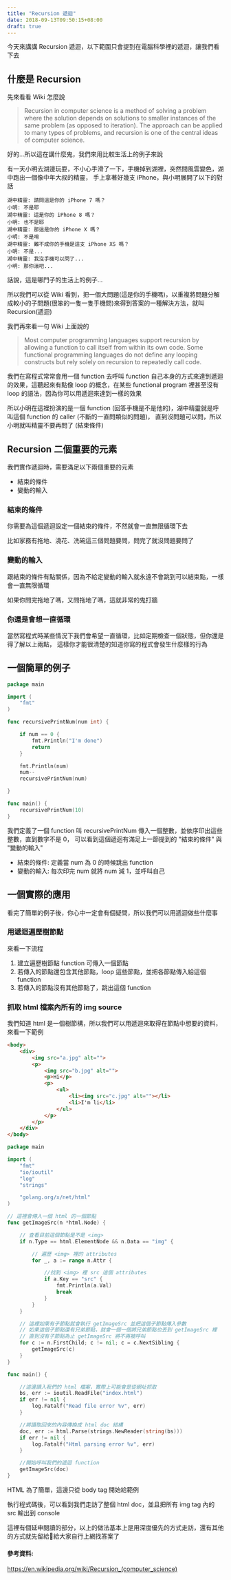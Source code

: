```yaml
---
title: "Recursion 遞迴"
date: 2018-09-13T09:50:15+08:00
draft: true
---
```


今天來講講 Recursion 遞迴，以下範圍只會提到在電腦科學裡的遞迴，讓我們看下去

## 什麼是 Recursion

先來看看 Wiki 怎麼說

> Recursion in computer science is a method of solving a problem where the solution depends on solutions to smaller instances of the same problem (as opposed to iteration). The approach can be applied to many types of problems, and recursion is one of the central ideas of computer science.

好的...所以這在講什麼鬼，我們來用比較生活上的例子來說

有一天小明去湖邊玩耍，不小心手滑了一下，手機掉到湖裡，突然間風雲變色，湖中跑出一個像中年大叔的精靈，
手上拿著好幾支 iPhone，與小明展開了以下的對話

```
湖中精靈: 請問這是你的 iPhone 7 嗎？
小明: 不是耶
湖中精靈: 這是你的 iPhone 8 嗎？
小明: 也不是耶
湖中精靈: 那這是你的 iPhone X 嗎？
小明: 不是唷
湖中精靈: 難不成你的手機是這支 iPhone XS 嗎？
小明: 不是...
湖中精靈: 我沒手機可以問了...
小明: 那你滾吧...
```

話說，這是哪門子的生活上的例子...

所以我們可以從 Wiki 看到，把一個大問題(這是你的手機嗎)，以重複將問題分解成較小的子問題(很笨的一隻一隻手機問)來得到答案的一種解決方法，就叫 Recursion(遞迴)

我們再來看一句 Wiki 上面說的

> Most computer programming languages support recursion by allowing a function to call itself from within its own code. Some functional programming languages do not define any looping constructs but rely solely on recursion to repeatedly call code.

我們在寫程式常常會用一個 function 去呼叫 function 自己本身的方式來達到遞迴的效果，這聽起來有點像 loop
的概念，在某些 functional program 裡甚至沒有 loop 的語法，因為你可以用遞迴來達到一樣的效果

所以小明在這裡扮演的是一個 function (回答手機是不是他的)，湖中精靈就是呼叫這個 function 的 caller (不斷的一直問類似的問題)，
直到沒問題可以問，所以小明就叫精靈不要再問了 (結束條件)

## Recursion 二個重要的元素

我們實作遞迴時，需要滿足以下兩個重要的元素

* 結束的條件
* 變動的輸入

### 結束的條件

你需要為這個遞迴設定一個結束的條件，不然就會一直無限循環下去

比如家務有拖地、澆花、洗碗這三個問題要問，問完了就沒問題要問了

### 變動的輸入

跟結束的條件有點關係，因為不給定變動的輸入就永遠不會跳到可以結束點，一樣會一直無限循環

如果你問完拖地了嗎，又問拖地了嗎，這就非常的鬼打牆

### 你還是會想一直循環

當然寫程式時某些情況下我們會希望一直循環，比如定期檢查一個狀態，但你還是得了解以上兩點，
這樣你才能很清楚的知道你寫的程式會發生什麼樣的行為

## 一個簡單的例子

```go
package main

import (
	"fmt"
)

func recursivePrintNum(num int) {

	if num == 0 {
		fmt.Println("I'm done")
		return
	}

	fmt.Println(num)
	num--
	recursivePrintNum(num)

}

func main() {
	recursivePrintNum(10)
}
```

我們定義了一個 function 叫 recursivePrintNum 傳入一個整數，並依序印出這些整數，直到數字不是 0，
可以看到這個遞迴有滿足上一節提到的 "結束的條件" 與 "變動的輸入"

* 結束的條件: 定義當 num 為 0 的時候跳出 function
* 變動的輸入: 每次印完 num 就將 num 減 1，並呼叫自己

## 一個實際的應用

看完了簡單的例子後，你心中一定會有個疑問，所以我們可以用遞迴做些什麼事

### 用遞迴遍歷樹節點

來看一下流程

1. 建立遍歷樹節點 function 可傳入一個節點
2. 若傳入的節點還包含其他節點，loop 這些節點，並把各節點傳入給這個 function
3. 若傳入的節點沒有其他節點了，跳出這個 function

### 抓取 html 檔案內所有的 img source

我們知道 html 是一個樹節構，所以我們可以用遞迴來取得在節點中想要的資料，來看一下範例

```html
<body>
    <div>
        <img src="a.jpg" alt="">
        <p>
            <img src="b.jpg" alt="">
            <p>Hi</p>
            <p>
                <ul>
                    <li><img src="c.jpg" alt=""></li>
                    <li>I'm li</li>
                </ul>
            </p>
        </p>
    </div>
</body>
```

```go
package main

import (
	"fmt"
	"io/ioutil"
	"log"
	"strings"

	"golang.org/x/net/html"
)

// 這裡會傳入一個 html 的一個節點
func getImageSrc(n *html.Node) {

	// 查看目前這個節點是不是 <img>
	if n.Type == html.ElementNode && n.Data == "img" {

		// 遍歷 <img> 裡的 attributes
		for _, a := range n.Attr {

			//找到 <img> 裡 src 這個 attributes
			if a.Key == "src" {
				fmt.Println(a.Val)
				break
			}
		}
	}

	// 這裡如果有子節點就會執行 getImageSrc 並把這個子節點傳入參數
	// 如果這個子節點還有兄弟節點，就會一個一個將兄弟節點也丟到 getImageSrc 裡
	// 直到沒有子節點為止 getImageSrc 將不再被呼叫
	for c := n.FirstChild; c != nil; c = c.NextSibling {
		getImageSrc(c)
	}
}

func main() {

	//這邊讀入我們的 html 檔案，實際上可能會是從網址抓取
	bs, err := ioutil.ReadFile("index.html")
	if err != nil {
		log.Fatalf("Read file error %v", err)
	}

	//將讀取回來的內容傳換成 html doc 結構
	doc, err := html.Parse(strings.NewReader(string(bs)))
	if err != nil {
		log.Fatalf("Html parsing error %v", err)
	}

	//開始呼叫我們的遞迴 function
	getImageSrc(doc)
}

```

HTML 為了簡單，這邊只從 body tag 開始給範例

執行程式碼後，可以看到我們走訪了整個 html doc，並且把所有 img tag 內的 src 輸出到 console

這裡有個延申閱讀的部分，以上的做法基本上是用深度優先的方式走訪，還有其他的方式就先留給給大家自行上網找答案了

#### 參考資料:

https://en.wikipedia.org/wiki/Recursion_(computer_science)


